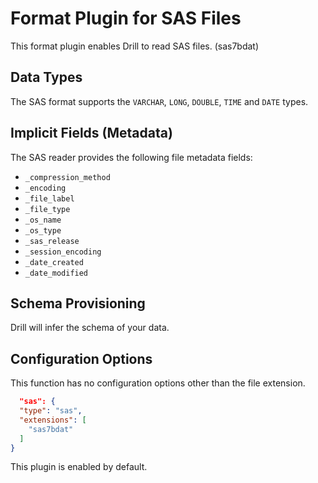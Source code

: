 # Format Plugin for SAS Files
This format plugin enables Drill to read SAS files. (sas7bdat)

## Data Types
The SAS format supports the `VARCHAR`, `LONG`, `DOUBLE`, `TIME` and `DATE` types.

## Implicit Fields (Metadata)
The SAS reader provides the following file metadata fields:
* `_compression_method`
* `_encoding`
* `_file_label`
* `_file_type`
* `_os_name`
* `_os_type`
* `_sas_release`
* `_session_encoding`
* `_date_created`
* `_date_modified`

## Schema Provisioning
Drill will infer the schema of your data.  

## Configuration Options 
This function has no configuration options other than the file extension.

```json
  "sas": {
  "type": "sas",
  "extensions": [
    "sas7bdat"
  ]
}
```
This plugin is enabled by default. 
